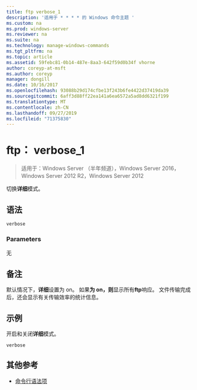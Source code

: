 ```yaml
---
title: ftp verbose_1
description: '适用于 * * * * 的 Windows 命令主题 '
ms.custom: na
ms.prod: windows-server
ms.reviewer: na
ms.suite: na
ms.technology: manage-windows-commands
ms.tgt_pltfrm: na
ms.topic: article
ms.assetid: 59febc81-0b14-487e-8aa3-642f59d0b34f vhorne
author: coreyp-at-msft
ms.author: coreyp
manager: dongill
ms.date: 10/16/2017
ms.openlocfilehash: 93088b29d174cfbe13f243b6fe4422d37419da39
ms.sourcegitcommit: 6aff3d88ff22ea141a6ea6572a5ad8dd6321f199
ms.translationtype: MT
ms.contentlocale: zh-CN
ms.lasthandoff: 09/27/2019
ms.locfileid: "71375830"
---
```

# <a name="ftp-verbose_1"></a>ftp： verbose_1

>适用于：Windows Server （半年频道），Windows Server 2016，Windows Server 2012 R2，Windows Server 2012

切换**详细**模式。   
## <a name="syntax"></a>语法  
```  
verbose  
```  
### <a name="parameters"></a>Parameters  
无  
## <a name="remarks"></a>备注  
默认情况下，**详细**设置为 on。  如果**为 on，则**显示所有**ftp**响应。  文件传输完成后，还会显示有关传输效率的统计信息。  
## <a name="BKMK_Examples"></a>示例  
开启和关闭**详细**模式。  
```  
verbose  
```  
## <a name="additional-references"></a>其他参考  
-   [命令行语法项](command-line-syntax-key.md)  
